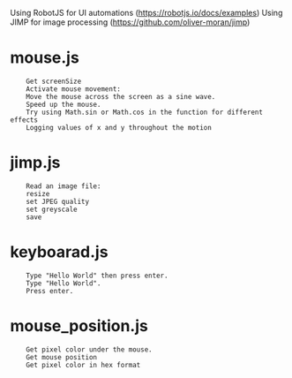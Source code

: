 Using RobotJS for UI automations (https://robotjs.io/docs/examples)
Using JIMP for image processing (https://github.com/oliver-moran/jimp)


mouse.js
========
        Get screenSize
        Activate mouse movement:
        Move the mouse across the screen as a sine wave.
        Speed up the mouse.
        Try using Math.sin or Math.cos in the function for different effects
        Logging values of x and y throughout the motion

jimp.js
=======
        Read an image file:
        resize
        set JPEG quality
        set greyscale
        save

keyboarad.js
============
        Type "Hello World" then press enter.
        Type "Hello World".
        Press enter.

mouse_position.js
=================
        Get pixel color under the mouse.
        Get mouse position
        Get pixel color in hex format
